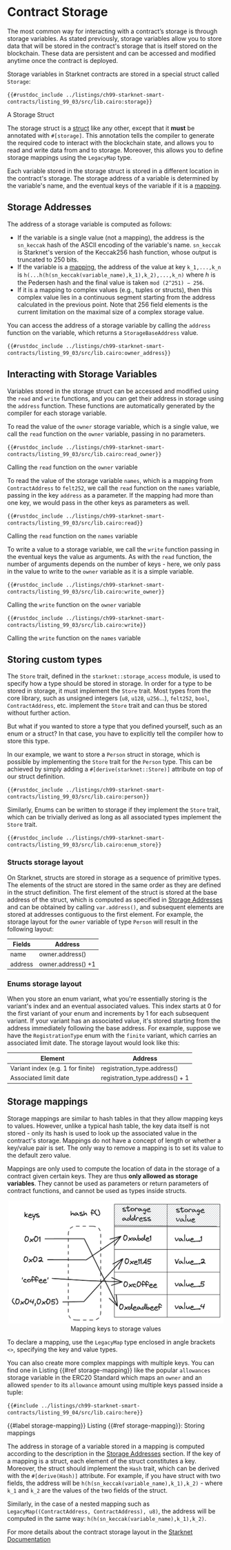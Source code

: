 # Contract Storage

The most common way for interacting with a contract’s storage is through storage variables. As stated previously, storage variables allow you to store data that will be stored in the contract's storage that is itself stored on the blockchain. These data are persistent and can be accessed and modified anytime once the contract is deployed.

Storage variables in Starknet contracts are stored in a special struct called `Storage`:

```rust, noplayground
{{#rustdoc_include ../listings/ch99-starknet-smart-contracts/listing_99_03/src/lib.cairo:storage}}
```

<span class="caption">A Storage Struct</span>

The storage struct is a [struct](./ch05-00-using-structs-to-structure-related-data.md) like any other,
except that it **must** be annotated with `#[storage]`. This annotation tells the compiler to generate the required code to interact with the blockchain state, and allows you to read and write data from and to storage. Moreover, this allows you to define storage mappings using the `LegacyMap` type.

Each variable stored in the storage struct is stored in a different location in the contract's storage. The storage address of a variable is determined by the variable's name, and the eventual keys of the variable if it is a [mapping](#storing-mappings).

## Storage Addresses

The address of a storage variable is computed as follows:

- If the variable is a single value (not a mapping), the address is the `sn_keccak` hash of the ASCII encoding of the variable's name. `sn_keccak` is Starknet's version of the Keccak256 hash function, whose output is truncated to 250 bits.
- If the variable is a [mapping](#storing-mappings), the address of the value at key `k_1,...,k_n` is `h(...h(h(sn_keccak(variable_name),k_1),k_2),...,k_n)` where ℎ is the Pedersen hash and the final value is taken `mod (2^251) − 256`.
- If it is a mapping to complex values (e.g., tuples or structs), then this complex value lies in a continuous segment starting from the address calculated in the previous point. Note that 256 field elements is the current limitation on the maximal size of a complex storage value.

You can access the address of a storage variable by calling the `address` function on the variable, which returns a `StorageBaseAddress` value.

```rust, noplayground
{{#rustdoc_include ../listings/ch99-starknet-smart-contracts/listing_99_03/src/lib.cairo:owner_address}}
```

## Interacting with Storage Variables

Variables stored in the storage struct can be accessed and modified using the `read` and `write` functions, and you can get their address in storage using the `address` function. These functions are automatically generated by the compiler for each storage variable.

To read the value of the `owner` storage variable, which is a single value, we call the `read` function on the `owner` variable, passing in no parameters.

```rust, noplayground
{{#rustdoc_include ../listings/ch99-starknet-smart-contracts/listing_99_03/src/lib.cairo:read_owner}}
```

<span class="caption">Calling the `read` function on the `owner` variable</span>

To read the value of the storage variable `names`, which is a mapping from `ContractAddress` to `felt252`, we call the `read` function on the `names` variable, passing in the key `address` as a parameter. If the mapping had more than one key, we would pass in the other keys as parameters as well.

```rust, noplayground
{{#rustdoc_include ../listings/ch99-starknet-smart-contracts/listing_99_03/src/lib.cairo:read}}
```

<span class="caption">Calling the `read` function on the `names` variable</span>

To write a value to a storage variable, we call the `write` function passing in the eventual keys the value as arguments. As with the `read` function, the number of arguments depends on the number of keys - here, we only pass in the value to write to the `owner` variable as it is a simple variable.

```rust, noplayground
{{#rustdoc_include ../listings/ch99-starknet-smart-contracts/listing_99_03/src/lib.cairo:write_owner}}
```

<span class="caption">Calling the `write` function on the `owner` variable</span>

```rust, noplayground
{{#rustdoc_include ../listings/ch99-starknet-smart-contracts/listing_99_03/src/lib.cairo:write}}
```

<span class="caption">Calling the `write` function on the `names` variable</span>

## Storing custom types

The `Store` trait, defined in the `starknet::storage_access` module, is used to specify how a type should be stored in storage. In order for a type to be stored in storage, it must implement the `Store` trait. Most types from the core library, such as unsigned integers (`u8`, `u128`, `u256`...), `felt252`, `bool`, `ContractAddress`, etc. implement the `Store` trait and can thus be stored without further action.

But what if you wanted to store a type that you defined yourself, such as an enum or a struct? In that case, you have to explicitly tell the compiler how to store this type.

In our example, we want to store a `Person` struct in storage, which is possible by implementing the `Store` trait for the `Person` type. This can be achieved by simply adding a `#[derive(starknet::Store)]` attribute on top of our struct definition.

```rust, noplayground
{{#rustdoc_include ../listings/ch99-starknet-smart-contracts/listing_99_03/src/lib.cairo:person}}
```

Similarly, Enums can be written to storage if they implement the `Store` trait, which can be trivially derived as long as all associated types implement the `Store` trait.

```rust, noplayground
{{#rustdoc_include ../listings/ch99-starknet-smart-contracts/listing_99_03/src/lib.cairo:enum_store}}
```

### Structs storage layout

On Starknet, structs are stored in storage as a sequence of primitive types.
The elements of the struct are stored in the same order as they are defined in the struct definition. The first element of the struct is stored at the base address of the struct, which is computed as specified in [Storage Addresses](#storage-addresses) and can be obtained by calling `var.address()`, and subsequent elements are stored at addresses contiguous to the first element.
For example, the storage layout for the `owner` variable of type `Person` will result in the following layout:

| Fields  | Address            |
| ------- | ------------------ |
| name    | owner.address()    |
| address | owner.address() +1 |

### Enums storage layout

When you store an enum variant, what you're essentially storing is the variant's index and an eventual associated values. This index starts at 0 for the first variant of your enum and increments by 1 for each subsequent variant.
If your variant has an associated value, it's stored starting from the address immediately following the base address.
For example, suppose we have the `RegistrationType` enum with the `finite` variant, which carries an associated limit date. The storage layout would look like this:

| Element                           | Address                         |
| --------------------------------- | ------------------------------- |
| Variant index (e.g. 1 for finite) | registration_type.address()     |
| Associated limit date             | registration_type.address() + 1 |

## Storage mappings

Storage mappings are similar to hash tables in that they allow mapping keys to values. However, unlike a typical hash table, the key data itself is not stored - only its hash is used to look up the associated value in the contract's storage.
Mappings do not have a concept of length or whether a key/value pair is set. The only way to remove a mapping is to set its value to the default zero value.

Mappings are only used to compute the location of data in the storage of a
contract given certain keys. They are thus **only allowed as storage variables**.
They cannot be used as parameters or return parameters of contract functions,
and cannot be used as types inside structs.

<div align="center">
    <img src="mappings.png" alt="mappings" width="500px"/>
<div align="center">
    </div>
    <span class="caption">Mapping keys to storage values</span>
</div>

To declare a mapping, use the `LegacyMap` type enclosed in angle brackets `<>`,
specifying the key and value types.

You can also create more complex mappings with multiple keys. You can find one in Listing {{#ref storage-mapping}} like the popular `allowances` storage variable in the ERC20 Standard which maps an `owner` and an allowed `spender` to its `allowance` amount using multiple keys passed inside a tuple:

```rust,noplayground
{{#include ../listings/ch99-starknet-smart-contracts/listing_99_04/src/lib.cairo:here}}
```

{{#label storage-mapping}}
<span class="caption">Listing {{#ref storage-mapping}}: Storing mappings</span>

The address in storage of a variable stored in a mapping is computed according to the description in the [Storage Addresses](#storage-addresses) section.
If the key of a mapping is a struct, each element of the struct constitutes a key. Moreover, the struct should implement the `Hash` trait, which can be derived with the `#[derive(Hash)]` attribute. For example, if you have struct with two fields, the address will be `h(h(sn_keccak(variable_name),k_1),k_2)` - where `k_1` and `k_2` are the values of the two fields of the struct.

Similarly, in the case of a nested mapping such as `LegacyMap((ContractAddress, ContractAddress), u8)`, the address will be computed in the same way: `h(h(sn_keccak(variable_name),k_1),k_2)`.

For more details about the contract storage layout in the [Starknet Documentation](https://docs.starknet.io/documentation/architecture_and_concepts/Smart_Contracts/contract-storage/#storage_variables)
